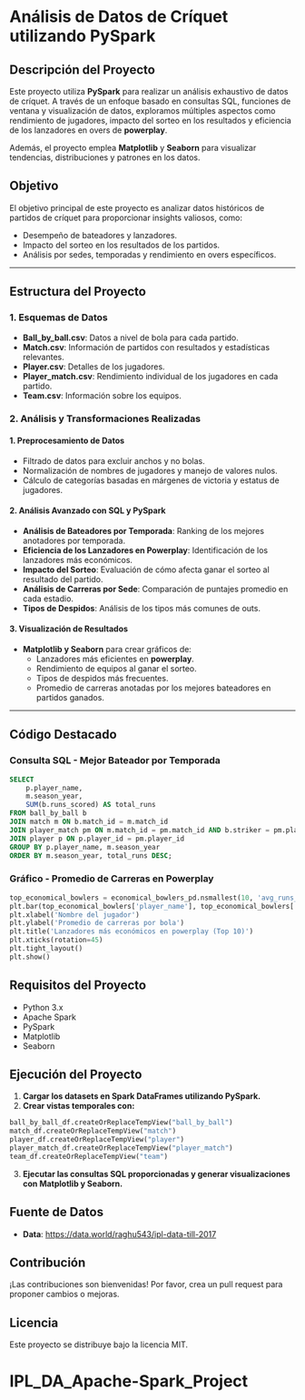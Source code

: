 # **Análisis de Datos de Críquet utilizando PySpark**

## **Descripción del Proyecto**
Este proyecto utiliza **PySpark** para realizar un análisis exhaustivo de datos de críquet. A través de un enfoque basado en consultas SQL, funciones de ventana y visualización de datos, exploramos múltiples aspectos como rendimiento de jugadores, impacto del sorteo en los resultados y eficiencia de los lanzadores en overs de **powerplay**.

Además, el proyecto emplea **Matplotlib** y **Seaborn** para visualizar tendencias, distribuciones y patrones en los datos. 

## **Objetivo**
El objetivo principal de este proyecto es analizar datos históricos de partidos de críquet para proporcionar insights valiosos, como:
- Desempeño de bateadores y lanzadores.
- Impacto del sorteo en los resultados de los partidos.
- Análisis por sedes, temporadas y rendimiento en overs específicos.

---

## **Estructura del Proyecto**
### 1. **Esquemas de Datos**
- **Ball_by_ball.csv**: Datos a nivel de bola para cada partido.
- **Match.csv**: Información de partidos con resultados y estadísticas relevantes.
- **Player.csv**: Detalles de los jugadores.
- **Player_match.csv**: Rendimiento individual de los jugadores en cada partido.
- **Team.csv**: Información sobre los equipos.

### 2. **Análisis y Transformaciones Realizadas**
#### **1. Preprocesamiento de Datos**
- Filtrado de datos para excluir anchos y no bolas.
- Normalización de nombres de jugadores y manejo de valores nulos.
- Cálculo de categorías basadas en márgenes de victoria y estatus de jugadores.

#### **2. Análisis Avanzado con SQL y PySpark**
- **Análisis de Bateadores por Temporada**: Ranking de los mejores anotadores por temporada.  
- **Eficiencia de los Lanzadores en Powerplay**: Identificación de los lanzadores más económicos.  
- **Impacto del Sorteo**: Evaluación de cómo afecta ganar el sorteo al resultado del partido.  
- **Análisis de Carreras por Sede**: Comparación de puntajes promedio en cada estadio.  
- **Tipos de Despidos**: Análisis de los tipos más comunes de outs.

#### **3. Visualización de Resultados**
- **Matplotlib y Seaborn** para crear gráficos de:
  - Lanzadores más eficientes en **powerplay**.
  - Rendimiento de equipos al ganar el sorteo.
  - Tipos de despidos más frecuentes.
  - Promedio de carreras anotadas por los mejores bateadores en partidos ganados.

---

## **Código Destacado**
### **Consulta SQL - Mejor Bateador por Temporada**
```sql
SELECT 
    p.player_name,
    m.season_year,
    SUM(b.runs_scored) AS total_runs 
FROM ball_by_ball b
JOIN match m ON b.match_id = m.match_id   
JOIN player_match pm ON m.match_id = pm.match_id AND b.striker = pm.player_id     
JOIN player p ON p.player_id = pm.player_id
GROUP BY p.player_name, m.season_year
ORDER BY m.season_year, total_runs DESC;
```

### **Gráfico - Promedio de Carreras en Powerplay**
```python
top_economical_bowlers = economical_bowlers_pd.nsmallest(10, 'avg_runs_per_ball')
plt.bar(top_economical_bowlers['player_name'], top_economical_bowlers['avg_runs_per_ball'], color='skyblue')
plt.xlabel('Nombre del jugador')
plt.ylabel('Promedio de carreras por bola')
plt.title('Lanzadores más económicos en powerplay (Top 10)')
plt.xticks(rotation=45)
plt.tight_layout()
plt.show()
```

## **Requisitos del Proyecto**
- Python 3.x
- Apache Spark
- PySpark
- Matplotlib
- Seaborn

## **Ejecución del Proyecto**
1. **Cargar los datasets en Spark DataFrames utilizando PySpark.**
2. **Crear vistas temporales con:**
```python
ball_by_ball_df.createOrReplaceTempView("ball_by_ball")
match_df.createOrReplaceTempView("match")
player_df.createOrReplaceTempView("player")
player_match_df.createOrReplaceTempView("player_match")
team_df.createOrReplaceTempView("team")
```
3. **Ejecutar las consultas SQL proporcionadas y generar visualizaciones con **Matplotlib** y **Seaborn**.**

## Fuente de Datos
- **Data**: <https://data.world/raghu543/ipl-data-till-2017>

## **Contribución**
¡Las contribuciones son bienvenidas! Por favor, crea un pull request para proponer cambios o mejoras.

## **Licencia**
Este proyecto se distribuye bajo la licencia MIT.

# IPL_DA_Apache-Spark_Project
